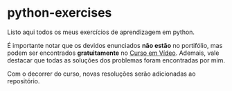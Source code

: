 # python-exercises
Listo aqui todos os meus exercícios de aprendizagem em python.

É importante notar que os devidos enunciados **não estão** no portifólio, mas podem ser encontrados **gratuitamente** no [Curso em Vídeo](https://www.cursoemvideo.com/cursos/).
Ademais, vale destacar que todas as soluções dos problemas foram encontradas por mim.

Com o decorrer do curso, novas resoluções serão adicionadas ao repositório.